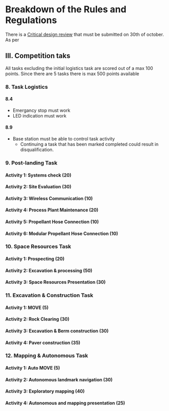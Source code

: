 # Breakdown of the Rules and Regulations
There is a [Critical design review](CDR.md) that must be submitted on 30th of october. As per 


## III. Competition taks
All tasks excluding the initial logistics task are scored out of a max 100 points. Since there are 5 tasks there is max 500 points available

### 8. Task Logistics

#### 8.4
- Emergancy stop must work
- LED indication must work

#### 8.9
- Base station must be able to control task activity
  - Continuing a task that has been marked completed could result in disqualification.

### 9. Post-landing Task

#### Activity 1: Systems check (20)

#### Activity 2: Site Evaluation (30)

#### Activity 3: Wireless Communication (10)

#### Activity 4: Process Plant Maintenance (20)

#### Activity 5: Propellant Hose Connection (10)

#### Activity 6: Modular Propellant Hose Connection (10)

### 10. Space Resources Task

#### Activity 1: Prospecting (20)

#### Activity 2: Excavation & processing (50)

#### Activity 3: Space Resources Presentation (30)

### 11. Excavation & Construction Task

#### Activity 1: MOVE (5)

#### Activity 2: Rock Clearing (30)

#### Activity 3: Excavation & Berm construction (30)

#### Activity 4: Paver construction (35)


### 12. Mapping & Autonomous Task

#### Activity 1: Auto MOVE (5)

#### Activity 2: Autonomous landmark navigation (30)

#### Activity 3: Exploratory mapping (40)

#### Activity 4: Autonomous and mapping presentation (25)

